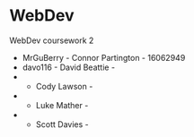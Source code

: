 # WebDev
WebDev coursework 2

 - MrGuBerry - Connor Partington - 16062949
 - davo116 - David Beattie - 
 - - Cody Lawson -
 - - Luke Mather - 
 - - Scott Davies - 

